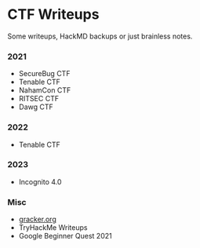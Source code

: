 # CTF Writeups
Some writeups, HackMD backups or just brainless notes.

### 2021
- SecureBug CTF
- Tenable CTF
- NahamCon CTF
- RITSEC CTF
- Dawg CTF

### 2022
- Tenable CTF

### 2023
- Incognito 4.0

### Misc
- [gracker.org](http://gracker.org)
- TryHackMe Writeups
- Google Beginner Quest 2021
